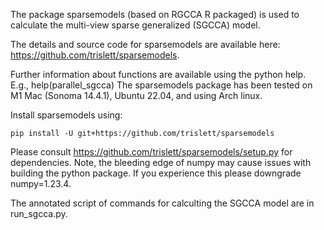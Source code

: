 The package sparsemodels (based on RGCCA R packaged) is used to calculate the multi-view sparse generalized (SGCCA) model.

The details and source code for sparsemodels are available here: https://github.com/trislett/sparsemodels.

Further information about functions are available using the python help. E.g., help(parallel_sgcca)
The sparsemodels package has been tested on M1 Mac (Sonoma 14.4.1), Ubuntu 22.04, and using Arch linux. 

Install sparsemodels using:

`pip install -U git+https://github.com/trislett/sparsemodels`

Please consult https://github.com/trislett/sparsemodels/setup.py for dependencies. Note, the bleeding edge of numpy may cause issues
with building the python package. If you experience this please downgrade numpy=1.23.4.

The annotated script of commands for calculting the SGCCA model are in run_sgcca.py.
